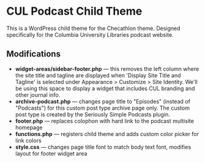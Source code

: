 # CUL Podcast Child Theme

This is a WordPress child theme for the Checathlon theme. Designed specifically for the Columbia University Libraries podcast website. 

## Modifications

- **widget-areas/sidebar-footer.php** — this removes the left column where the site title and tagline are displayed when 'Display Site Title and Tagline' is selected under Appearance > Customize > Site Identity. We'll be using this space to display a widget that includes CUL branding and other journal info. 
- **archive-podcast.php** — changes page title to "Episodes" (instead of "Podcasts") for this custom post type archive page only. The custom post type is created by the Seriously Simple Podcasts plugin.
- **footer.php** — replaces colophon with hard link to the podcast multisite homepage
- **functions.php** — registers child theme and adds custom color picker for link colors
- **style.css** — changes page title font to match body text font, modifies layout for footer widget area
